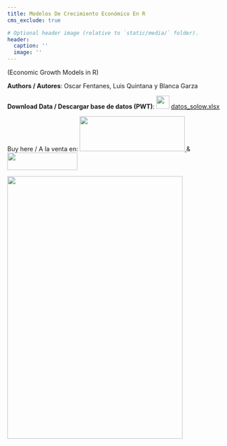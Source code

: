 ```yaml
---
title: Modelos De Crecimiento Económico En R
cms_exclude: true

# Optional header image (relative to `static/media/` folder).
header:
  caption: ''
  image: ''
---
```


(Economic Growth Models in R)

**Authors / Autores**: Oscar Fentanes, Luis Quintana y Blanca Garza

<p> <b>Download Data / Descargar base de datos (PWT)</b>: <img style='display:inline;' src='https://upload.wikimedia.org/wikipedia/commons/thumb/3/34/Microsoft_Office_Excel_%282019%E2%80%93present%29.svg/800px-Microsoft_Office_Excel_%282019%E2%80%93present%29.svg.png' width="30" height="30" /> <a href="/libro/datos_solow.xlsx"> datos_solow.xlsx </a> </p>

<p> Buy here / A la venta en:
<a href="https://www.alpha-editorial.com/Papel/9789587788402/Modelos+De+Crecimiento+Econ%c3%b3mico+En+R">  <b> <img style='display:inline;' src='https://www.alpha-editorial.com/images/alpha-negro-home.png' width="240" height="80"/> </b> </a> & <a href="https://amzn.eu/d/0ldqx2p">  <b> <img style='display:inline;' src='https://upload.wikimedia.org/wikipedia/commons/4/41/Amazon_PNG6.png' width="160" height="40"/> </b> </a>  </p>

<a href="https://www.alpha-editorial.com/Papel/9789587788402/Modelos+De+Crecimiento+Econ%c3%b3mico+En+R">  <b> <img src="https://contentv2.tap-commerce.com/cover/original/9789587788402_1.jpg?id_com=1164" alt="" width="400" height="600" />
 </b> </a>


